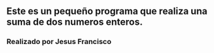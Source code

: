 ## Este es un pequeño programa que realiza una suma de dos numeros enteros.

### Realizado por Jesus Francisco